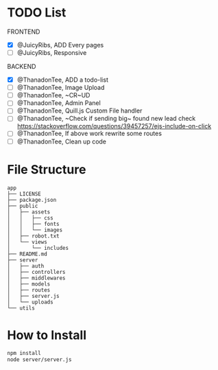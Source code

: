 # TODO List
FRONTEND
-   [x] @JuicyRibs, ADD Every pages
-   [ ] @JuicyRibs, Responsive

BACKEND
-   [x] @ThanadonTee, ADD a todo-list
-   [ ] @ThanadonTee, Image Upload
-   [ ] @ThanadonTee, ~CR~UD
-   [ ] @ThanadonTee, Admin Panel
-   [ ] @ThanadonTee, Quill.js Custom File handler
-   [ ] @ThanadonTee, ~Check if sending big~ found new lead check https://stackoverflow.com/questions/39457257/ejs-include-on-click
-   [ ] @ThanadonTee, If above work rewrite some routes
-   [ ] @ThanadonTee, Clean up code

# File Structure

```
app
├── LICENSE
├── package.json
├── public
│   ├── assets
│   │   ├── css
│   │   ├── fonts
│   │   └── images
│   ├── robot.txt
│   └── views
│       └── includes
├── README.md
├── server
│   ├── auth
│   ├── controllers
│   ├── middlewares
│   ├── models
│   ├── routes
│   ├── server.js
│   └── uploads
└── utils
```

# How to Install

```bash
npm install
node server/server.js
```
